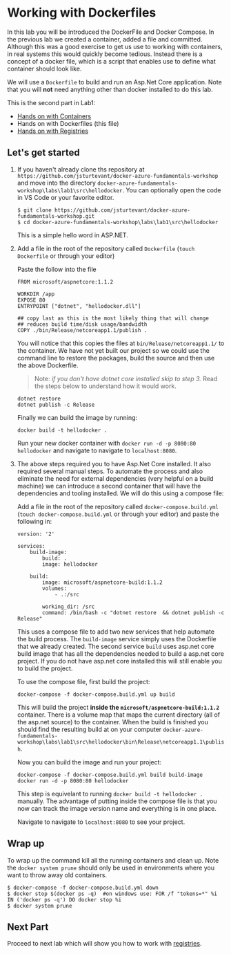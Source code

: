 # Working with Dockerfiles

In this lab you will be introduced the DockerFile and Docker Compose.  In the previous lab we created a container, added a file and committed.  Although this was a good exercise to get us use to working with containers, in real systems this would quickly become tedious.  Instead there is a concept of a docker file, which is a script that enables use to define what container should look like.  

We will use a ```Dockerfile``` to build and run an Asp.Net Core application.  Note that you will **not** need anything other than docker installed to do this lab.

This is the second part in Lab1:

- [Hands on with Containers](Hands-on-with-containers.md)
- Hands on with Dockerfiles (this file)
- [Hands on with Registries](Hands-on-with-registries.md)

## Let's get started
1. If you haven't already clone ths repository at ```https://github.com/jsturtevant/docker-azure-fundamentals-workshop``` and move into the directory ```docker-azure-fundamentals-workshop\labs\lab1\src\hellodocker```.  You can optionally open the code in VS Code or your favorite editor.

    ``` 
    $ git clone https://github.com/jsturtevant/docker-azure-fundamentals-workshop.git
    $ cd docker-azure-fundamentals-workshop\labs\lab1\src\hellodocker
    ```

    This is a simple hello word in ASP.NET.  

2. Add a file in the root of the repository called ```Dockerfile``` (```touch Dockerfile``` or through your editor)
    
    Paste the follow into the file

    ```
    FROM microsoft/aspnetcore:1.1.2

    WORKDIR /app
    EXPOSE 80
    ENTRYPOINT ["dotnet", "hellodocker.dll"]

    ## copy last as this is the most likely thing that will change
    ## reduces build time/disk usage/bandwidth
    COPY ./bin/Release/netcoreapp1.1/publish .
    ```

    You will notice that this copies the files at ```bin/Release/netcoreapp1.1/``` to the container.  We have not yet built our project so we could use the command line to restore the packages, build the source and then use the above Dockerfile.
    
    > Note: *if you don't have dotnet core installed skip to step 3.*  Read the steps below to understand how it would work.
    
    ```
    dotnet restore
    dotnet publish -c Release
    ```  

    Finally we can build the image by running:

    ```
    docker build -t hellodocker .
    ```

    Run your new docker container with ```docker run -d -p 8080:80 hellodocker``` and navigate to navigate to ```localhost:8080```.

3. The above steps required you to have Asp.Net Core installed.  It also required several manual steps. To automate the process and also eliminate the need for external dependencies (very helpful on a build machine) we can introduce a second container that will have the dependencies and tooling installed.  We will do this using a compose file:

     Add a file in the root of the repository called ```docker-compose.build.yml``` (```touch docker-compose.build.yml``` or through your editor) and paste the following in:

    ```
    version: '2'

    services:
        build-image:
            build: .
            image: hellodocker

        build:
            image: microsoft/aspnetcore-build:1.1.2
            volumes:
                - .:/src

            working_dir: /src
            command: /bin/bash -c "dotnet restore  && dotnet publish -c Release"

    ```

    This uses a compose file to add two new services that help automate the build process.  The ```build-image``` service simply uses the Dockerfile that we already created.  The second service ```build``` uses asp.net core build image that has all the dependencies needed to build a asp.net core project. If you do not have asp.net core installed this will still enable you to build the project.

    To use the compose file, first build the project:

    ```
    docker-compose -f docker-compose.build.yml up build
    ```

    This will build the project **inside the ```microsoft/aspnetcore-build:1.1.2```** container.  There is a volume map that maps the current directory (all of the asp.net source) to the container.  When the build is finished you should find the resulting build at on your computer ```docker-azure-fundamentals-workshop\labs\lab1\src\hellodocker\bin\Release\netcoreapp1.1\publish```.  

    Now you can build the image and run your project:

    ```
    docker-compose -f docker-compose.build.yml build build-image
    docker run -d -p 8080:80 hellodocker
    ```

    This step is equivelant to running ```docker build -t hellodocker .``` manually.  The advantage of putting inside the compose file is that you now can track the image version name and everything is in one place.

    Navigate to navigate to ```localhost:8080``` to see your project. 

## Wrap up
To wrap up the command kill all the running containers and clean up.  Note the ```docker system prune``` should only be used in environments where you want to throw away old containers.

```
$ docker-compose -f docker-compose.build.yml down
$ docker stop $(docker ps -q)  #on windows use: FOR /f "tokens=*" %i IN ('docker ps -q') DO docker stop %i
$ docker system prune
```

## Next Part 
Proceed to next lab which will show you how to work with [registries](Hands-on-with-registries.md).